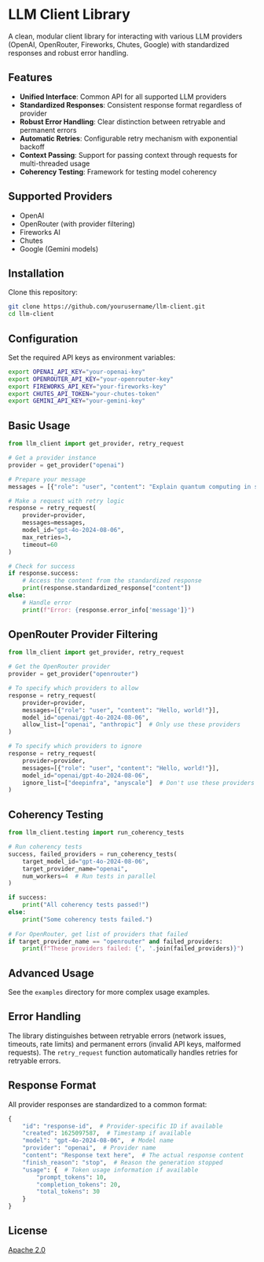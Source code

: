 # LLM Client Library

A clean, modular client library for interacting with various LLM providers (OpenAI, OpenRouter, Fireworks, Chutes, Google) with standardized responses and robust error handling.

## Features

- **Unified Interface**: Common API for all supported LLM providers
- **Standardized Responses**: Consistent response format regardless of provider
- **Robust Error Handling**: Clear distinction between retryable and permanent errors
- **Automatic Retries**: Configurable retry mechanism with exponential backoff
- **Context Passing**: Support for passing context through requests for multi-threaded usage
- **Coherency Testing**: Framework for testing model coherency

## Supported Providers

- OpenAI
- OpenRouter (with provider filtering)
- Fireworks AI
- Chutes
- Google (Gemini models)

## Installation

Clone this repository:

```bash
git clone https://github.com/yourusername/llm-client.git
cd llm-client
```

## Configuration

Set the required API keys as environment variables:

```bash
export OPENAI_API_KEY="your-openai-key"
export OPENROUTER_API_KEY="your-openrouter-key"
export FIREWORKS_API_KEY="your-fireworks-key"
export CHUTES_API_TOKEN="your-chutes-token"
export GEMINI_API_KEY="your-gemini-key"
```

## Basic Usage

```python
from llm_client import get_provider, retry_request

# Get a provider instance
provider = get_provider("openai")

# Prepare your message
messages = [{"role": "user", "content": "Explain quantum computing in simple terms."}]

# Make a request with retry logic
response = retry_request(
    provider=provider,
    messages=messages,
    model_id="gpt-4o-2024-08-06",
    max_retries=3,
    timeout=60
)

# Check for success
if response.success:
    # Access the content from the standardized response
    print(response.standardized_response["content"])
else:
    # Handle error
    print(f"Error: {response.error_info['message']}")
```

## OpenRouter Provider Filtering

```python
from llm_client import get_provider, retry_request

# Get the OpenRouter provider
provider = get_provider("openrouter")

# To specify which providers to allow
response = retry_request(
    provider=provider,
    messages=[{"role": "user", "content": "Hello, world!"}],
    model_id="openai/gpt-4o-2024-08-06",
    allow_list=["openai", "anthropic"]  # Only use these providers
)

# To specify which providers to ignore
response = retry_request(
    provider=provider,
    messages=[{"role": "user", "content": "Hello, world!"}],
    model_id="openai/gpt-4o-2024-08-06",
    ignore_list=["deepinfra", "anyscale"]  # Don't use these providers
)
```

## Coherency Testing

```python
from llm_client.testing import run_coherency_tests

# Run coherency tests
success, failed_providers = run_coherency_tests(
    target_model_id="gpt-4o-2024-08-06",
    target_provider_name="openai",
    num_workers=4  # Run tests in parallel
)

if success:
    print("All coherency tests passed!")
else:
    print("Some coherency tests failed.")
    
# For OpenRouter, get list of providers that failed
if target_provider_name == "openrouter" and failed_providers:
    print(f"These providers failed: {', '.join(failed_providers)}")
```

## Advanced Usage

See the `examples` directory for more complex usage examples.

## Error Handling

The library distinguishes between retryable errors (network issues, timeouts, rate limits) and permanent errors (invalid API keys, malformed requests). The `retry_request` function automatically handles retries for retryable errors.

## Response Format

All provider responses are standardized to a common format:

```python
{
    "id": "response-id",  # Provider-specific ID if available
    "created": 1625097587,  # Timestamp if available
    "model": "gpt-4o-2024-08-06",  # Model name
    "provider": "openai",  # Provider name
    "content": "Response text here",  # The actual response content
    "finish_reason": "stop",  # Reason the generation stopped
    "usage": {  # Token usage information if available
        "prompt_tokens": 10,
        "completion_tokens": 20,
        "total_tokens": 30
    }
}
```

## License

[Apache 2.0](LICENSE)
